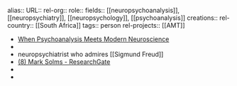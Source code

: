 alias::
URL::
rel-org::
role::
fields:: [[neuropsychoanalysis]], [[neuropsychiatry]], [[neuropsychology]], [[psychoanalysis]]
creations::
rel-country:: [[South Africa]]
tags:: person
rel-projects:: [[AMT]]



- [When Psychoanalysis Meets Modern Neuroscience](https://www.theatlantic.com/health/archive/2015/08/neuroscience-psychoanalysis-casey-schwartz-mind-fields/401999/)
-
- neuropsychiatrist who admires [[Sigmund Freud]]
- [(8) Mark Solms - ResearchGate](https://www.researchgate.net/profile/Mark-Solms)
-
-
